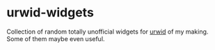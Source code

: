 # urwid-widgets
Collection of random totally unofficial widgets for [urwid](https://urwid.org/) of my making. Some of them maybe even useful.

